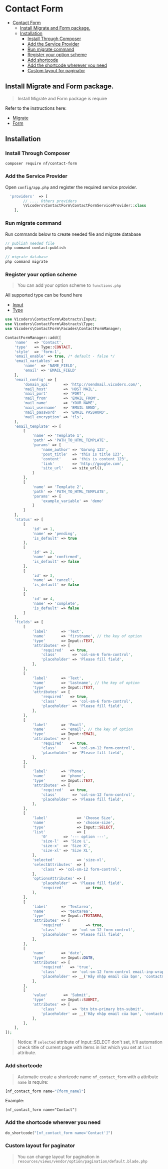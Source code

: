 # Contact Form

- [Contact Form](#contact-form)
  - [Install Migrate and Form package.](#install-migrate-and-form-package)
  - [Installation](#installation)
    - [Install Through Composer](#install-through-composer)
    - [Add the Service Provider](#add-the-service-provider)
    - [Run migrate command](#run-migrate-command)
    - [Register your option scheme](#register-your-option-scheme)
    - [Add shortcode](#add-shortcode)
    - [Add the shortcode wherever you need](#add-the-shortcode-wherever-you-need)
    - [Custom layout for paginator](#custom-layout-for-paginator)



## Install Migrate and Form package.

> Install Migrate and Form package is require 

Refer to the instructions here: 

- [Migrate](https://github.com/nf-theme/contact-form)
- [Form](https://github.com/nf-theme/form)

## Installation

### Install Through Composer

```
composer require nf/contact-form
```

### Add the Service Provider

Open `config/app.php` and register the required service provider.

```php
  'providers'  => [
        // .... Others providers 
        \Vicoders\ContactForm\ContactFormServiceProvider::class
    ],
```
### Run migrate command

Run commands below to create needed file and migrate database

```php
// publish needed file
php command contact:publish
```

```php
// migrate database
php command migrate
```

### Register your option scheme

> You can add your option scheme to `functions.php`

All supported type can be found here 

- [Input](https://github.com/nf-theme/contact-form/blob/master/src/Abstracts/Input.php)
- [Type](https://github.com/nf-theme/contact-form/blob/master/src/Abstracts/Type.php)

```php
use Vicoders\ContactForm\Abstracts\Input;
use Vicoders\ContactForm\Abstracts\Type;
use Vicoders\ContactForm\Facades\ContactFormManager;

ContactFormManager::add([
    'name'   => 'Contact',
    'type'   => Type::CONTACT,
    'style'  => 'form-1',
    'email_enable' => true, /* default - false */
    'email_variables' => [
        'name'  => 'NAME_FIELD',
        'email' => 'EMAIL_FIELD'
    ],
    'email_config' => [
        'domain_api'      => 'http://sendmail.vicoders.com/',
        'mail_host'       => 'HOST MAIL',
        'mail_port'       => 'PORT',
        'mail_from'       => 'EMAIL_FROM',
        'mail_name'       => 'YOUR NAME',
        'mail_username'   => 'EMAIL SEND',
        'mail_password'   => 'EMAIL PASSWORD',
        'mail_encryption' => 'tls',
    ],
    'email_template' => [
        [
            'name' => 'Template 1',
            'path' => 'PATH_TO_HTML_TEMPLATE',
            'params' => [
                'name_author' => 'Garung 123',
                'post_title'  => 'this is title 123',
                'content'     => 'this is content 123',
                'link'        => 'http://google.com',
                'site_url'    => site_url(),
            ]
        ],
        [
            'name' => 'Template 2',
            'path' => 'PATH_TO_HTML_TEMPLATE',
            'params' => [
                'example_variable' => 'demo'
            ]
        ]
    ],
    'status' => [
        [
            'id' => 1,
            'name' => 'pending',
            'is_default' => true
        ],
        [
            'id' => 2,
            'name' => 'confirmed',
            'is_default' => false
        ],
        [
            'id' => 3,
            'name' => 'cancel',
            'is_default' => false
        ],
        [
            'id' => 4,
            'name' => 'complete',
            'is_default' => false
        ]
    ],
    'fields' => [
        [
            'label'      => 'Text',
            'name'       => 'firstname', // the key of option
            'type'       => Input::TEXT,
            'attributes' => [
                'required'   => true,
                'class'       => 'col-sm-6 form-control',
                'placeholder' => 'Please fill field',
            ],
        ],
        [
            'label'      => 'Text',
            'name'       => 'lastname', // the key of option
            'type'       => Input::TEXT,
            'attributes' => [
                'required'   => true,
                'class'       => 'col-sm-6 form-control',
                'placeholder' => 'Please fill field',
            ],
        ],
        [
            'label'      => 'Email',
            'name'       => 'email', // the key of option
            'type'       => Input::EMAIL,
            'attributes' => [
                'required'   => true,
                'class'       => 'col-sm-12 form-control',
                'placeholder' => 'Please fill field',
            ],
        ],
        [
            'label'      => 'Phone',
            'name'       => 'phone',
            'type'       => Input::TEXT,
            'attributes' => [
                'required'   => true,
                'class'       => 'col-sm-12 form-control',
                'placeholder' => 'Please fill field',
            ],
        ],
        [
            'label'             => 'Choose Size',
            'name'              => 'choose-size',
            'type'              => Input::SELECT,
            'list'              => [
                '0'       => '--- option ---',
                'size-l'  => 'Size L',
                'size-x'  => 'Size X',
                'size-xl' => 'Size XL',
            ],
            'selected'          => 'size-xl',
            'selectAttributes'  => [
                'class' => 'col-sm-12 form-control',
            ],
            'optionsAttributes' => [
                'placeholder' => 'Please fill field',
                'required'          => true,
            ],
        ],
        [
            'label'      => 'Textarea',
            'name'       => 'textarea',
            'type'       => Input::TEXTAREA,
            'attributes' => [
                'required'          => true,
                'class'       => 'col-sm-12 form-control',
                'placeholder' => 'Please fill field',
            ],
        ],
        [
            'name'       => 'date',
            'type'       => Input::DATE,
            'attributes' => [
                'required'   => 'true',
                'class'       => 'col-sm-12 form-control email-inp-wrap',
                'placeholder' => __('Hãy nhập email của bạn', 'contactmodule'),
            ],
        ],
        [
            'value'       => 'Submit',
            'type'       => Input::SUBMIT,
            'attributes' => [
                'class'       => 'btn btn-primary btn-submit',
                'placeholder' => __('Hãy nhập email của bạn', 'contactmodule'),
            ],
        ],
    ],
]);
```

> Notice: If `selected` attribute of Input::SELECT don't set, it'll automation check title of current page with items in list which you set at `list` attribute.

### Add shortcode
> Automatic create a shortcode name `nf_contact_form` with a attribute `name` is require:

```php
[nf_contact_form name="{form_name}"]
```

Example:
```
[nf_contact_form name="Contact"]
```

### Add the shortcode wherever you need

```php
do_shortcode("[nf_contact_form name='Contact']")
```

### Custom layout for paginator

> You can change layout for pagination in `resources/views/vendor/option/pagination/default.blade.php`